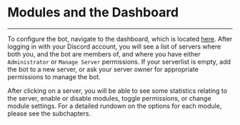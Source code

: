 # Modules and the Dashboard

---

To configure the bot, navigate to the dashboard, which is located [here](https://sned.hypersden.com/dashboard). After logging in with your Discord account, you will see a list of servers where both you, and the bot are members of, and where you have either `Administrator` or `Manage Server` permissions. If your serverlist is empty, add the bot to a new server, or ask your server owner for appropriate permissions to manage the bot.

After clicking on a server, you will be able to see some statistics relating to the server, enable or disable modules, toggle permissions, or change module settings. For a detailed rundown on the options for each module, please see the subchapters.
